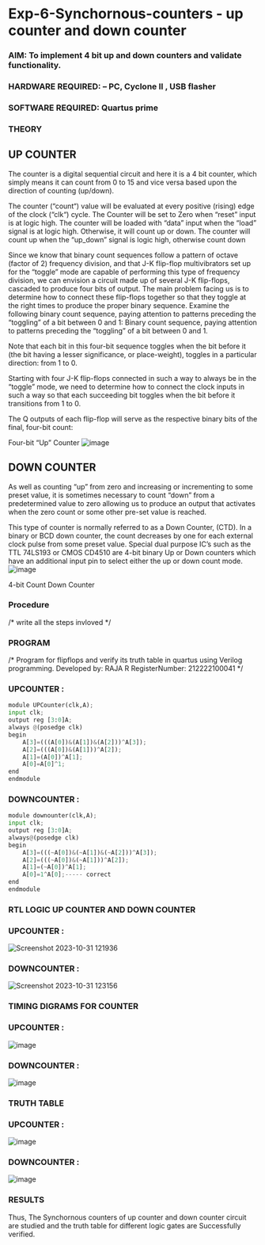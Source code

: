 # Exp-6-Synchornous-counters - up counter and down counter 
### AIM: To implement 4 bit up and down counters and validate  functionality.
### HARDWARE REQUIRED:  – PC, Cyclone II , USB flasher
### SOFTWARE REQUIRED:   Quartus prime
### THEORY 

## UP COUNTER 
The counter is a digital sequential circuit and here it is a 4 bit counter, which simply means it can count from 0 to 15 and vice versa based upon the direction of counting (up/down). 

The counter (“count“) value will be evaluated at every positive (rising) edge of the clock (“clk“) cycle.
The Counter will be set to Zero when “reset” input is at logic high.
The counter will be loaded with “data” input when the “load” signal is at logic high. Otherwise, it will count up or down.
The counter will count up when the “up_down” signal is logic high, otherwise count down

Since we know that binary count sequences follow a pattern of octave (factor of 2) frequency division, and that J-K flip-flop multivibrators set up for the “toggle” mode are capable of performing this type of frequency division, we can envision a circuit made up of several J-K flip-flops, cascaded to produce four bits of output.
The main problem facing us is to determine how to connect these flip-flops together so that they toggle at the right times to produce the proper binary sequence.
Examine the following binary count sequence, paying attention to patterns preceding the “toggling” of a bit between 0 and 1:
Binary count sequence, paying attention to patterns preceding the “toggling” of a bit between 0 and 1.

Note that each bit in this four-bit sequence toggles when the bit before it (the bit having a lesser significance, or place-weight), toggles in a particular direction: from 1 to 0.



 
 

Starting with four J-K flip-flops connected in such a way to always be in the “toggle” mode, we need to determine how to connect the clock inputs in such a way so that each succeeding bit toggles when the bit before it transitions from 1 to 0.

The Q outputs of each flip-flop will serve as the respective binary bits of the final, four-bit count:

 
 

Four-bit “Up” Counter
![image](https://user-images.githubusercontent.com/36288975/169644758-b2f4339d-9532-40c5-af40-8f4f8c942e2c.png)



## DOWN COUNTER 

As well as counting “up” from zero and increasing or incrementing to some preset value, it is sometimes necessary to count “down” from a predetermined value to zero allowing us to produce an output that activates when the zero count or some other pre-set value is reached.

This type of counter is normally referred to as a Down Counter, (CTD). In a binary or BCD down counter, the count decreases by one for each external clock pulse from some preset value. Special dual purpose IC’s such as the TTL 74LS193 or CMOS CD4510 are 4-bit binary Up or Down counters which have an additional input pin to select either the up or down count mode.
![image](https://user-images.githubusercontent.com/36288975/169644844-1a14e123-7228-4ed8-81a9-eb937dff4ac8.png)


4-bit Count Down Counter
### Procedure
/* write all the steps invloved */



### PROGRAM 
/*
Program for flipflops  and verify its truth table in quartus using Verilog programming.
Developed by: RAJA R
RegisterNumber:  212222100041
*/
### UPCOUNTER :
```python
module UPCounter(clk,A);
input clk;
output reg [3:0]A;
always @(posedge clk)
begin
	A[3]=(((A[0])&(A[1])&(A[2]))^A[3]);
	A[2]=(((A[0])&(A[1]))^A[2]);
	A[1]=(A[0])^A[1];
	A[0]=A[0]^1;
end
endmodule
```
### DOWNCOUNTER :
```python
module downounter(clk,A);
input clk;
output reg [3:0]A;
always@(posedge clk)
begin
	A[3]=(((~A[0])&(~A[1])&(~A[2]))^A[3]);
	A[2]=(((~A[0])&(~A[1]))^A[2]);
	A[1]=(~A[0])^A[1];
	A[0]=1^A[0];----- correct
end
endmodule
```







### RTL LOGIC UP COUNTER AND DOWN COUNTER  

### UPCOUNTER :
![Screenshot 2023-10-31 121936](https://github.com/Raja8334/Exp-7-Synchornous-counters-/assets/120719634/c7283b0b-5f17-428b-af1c-dbeb8d4935da)


### DOWNCOUNTER :

![Screenshot 2023-10-31 123156](https://github.com/Raja8334/Exp-7-Synchornous-counters-/assets/120719634/5b9609ee-0cac-4458-bdfe-253059641a78)






### TIMING DIGRAMS FOR COUNTER  
### UPCOUNTER :
![image](https://github.com/Raja8334/Exp-7-Synchornous-counters-/assets/120719634/2e4fa10d-7bd6-4038-ab43-c6b91a8bf76d)



### DOWNCOUNTER :

![image](https://github.com/Raja8334/Exp-7-Synchornous-counters-/assets/120719634/481e719c-b78b-47e0-b6df-8239f03731a3)



### TRUTH TABLE 
### UPCOUNTER :
![image](https://github.com/Raja8334/Exp-7-Synchornous-counters-/assets/120719634/0b6b6b13-8141-4e13-abed-0ac5506a9fc2)


### DOWNCOUNTER :
![image](https://github.com/Raja8334/Exp-7-Synchornous-counters-/assets/120719634/f3ead36a-dfaf-4565-89b7-4aa85fa9920b)






### RESULTS 
Thus, The Synchornous counters of up counter and down counter circuit are studied and the truth table for different logic gates are Successfully verified.
